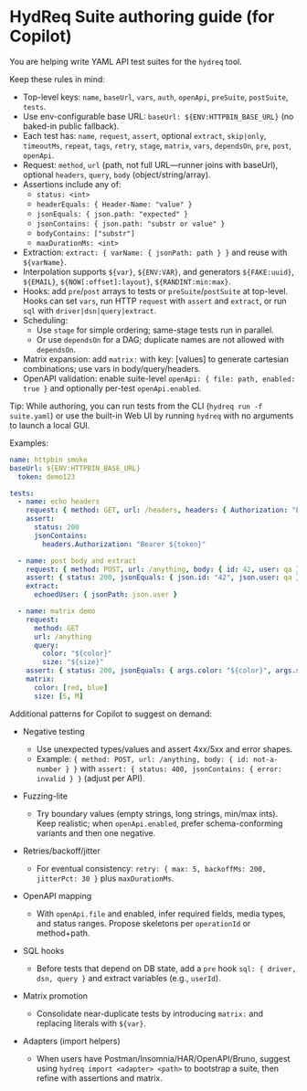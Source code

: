 # HydReq Suite authoring guide (for Copilot)

You are helping write YAML API test suites for the `hydreq` tool.

Keep these rules in mind:

- Top-level keys: `name`, `baseUrl`, `vars`, `auth`, `openApi`, `preSuite`, `postSuite`, `tests`.
- Use env-configurable base URL: `baseUrl: ${ENV:HTTPBIN_BASE_URL}` (no baked-in public fallback).
- Each test has: `name`, `request`, `assert`, optional `extract`, `skip|only`, `timeoutMs`, `repeat`, `tags`, `retry`, `stage`, `matrix`, `vars`, `dependsOn`, `pre`, `post`, `openApi`.
- Request: `method`, `url` (path, not full URL—runner joins with baseUrl), optional `headers`, `query`, `body` (object/string/array).
- Assertions include any of:
  - `status: <int>`
  - `headerEquals: { Header-Name: "value" }`
  - `jsonEquals: { json.path: "expected" }`
  - `jsonContains: { json.path: "substr or value" }`
  - `bodyContains: ["substr"]`
  - `maxDurationMs: <int>`
- Extraction: `extract: { varName: { jsonPath: path } }` and reuse with `${varName}`.
- Interpolation supports `${var}`, `${ENV:VAR}`, and generators `${FAKE:uuid}`, `${EMAIL}`, `${NOW[:offset]:layout}`, `${RANDINT:min:max}`.
- Hooks: add `pre`/`post` arrays to tests or `preSuite`/`postSuite` at top-level. Hooks can set `vars`, run HTTP `request` with `assert` and `extract`, or run `sql` with `driver|dsn|query|extract`.
- Scheduling:
  - Use `stage` for simple ordering; same-stage tests run in parallel.
  - Or use `dependsOn` for a DAG; duplicate names are not allowed with `dependsOn`.
- Matrix expansion: add `matrix:` with key: [values] to generate cartesian combinations; use vars in body/query/headers.
- OpenAPI validation: enable suite-level `openApi: { file: path, enabled: true }` and optionally per-test `openApi.enabled`.

Tip: While authoring, you can run tests from the CLI (`hydreq run -f suite.yaml`) or use the built-in Web UI by running `hydreq` with no arguments to launch a local GUI.

Examples:

```yaml
name: httpbin smoke
baseUrl: ${ENV:HTTPBIN_BASE_URL}
  token: demo123

tests:
  - name: echo headers
    request: { method: GET, url: /headers, headers: { Authorization: "Bearer ${token}" } }
    assert:
      status: 200
      jsonContains:
        headers.Authorization: "Bearer ${token}"

  - name: post body and extract
    request: { method: POST, url: /anything, body: { id: 42, user: qa } }
    assert: { status: 200, jsonEquals: { json.id: "42", json.user: qa } }
    extract:
      echoedUser: { jsonPath: json.user }

  - name: matrix demo
    request:
      method: GET
      url: /anything
      query:
        color: "${color}"
        size: "${size}"
    assert: { status: 200, jsonEquals: { args.color: "${color}", args.size: "${size}" } }
    matrix:
      color: [red, blue]
      size: [S, M]
```

Additional patterns for Copilot to suggest on demand:

- Negative testing
  - Use unexpected types/values and assert 4xx/5xx and error shapes.
  - Example: `{ method: POST, url: /anything, body: { id: not-a-number } }` with `assert: { status: 400, jsonContains: { error: invalid } }` (adjust per API).

- Fuzzing-lite
  - Try boundary values (empty strings, long strings, min/max ints). Keep realistic; when `openApi.enabled`, prefer schema-conforming variants and then one negative.

- Retries/backoff/jitter
  - For eventual consistency: `retry: { max: 5, backoffMs: 200, jitterPct: 30 }` plus `maxDurationMs`.

- OpenAPI mapping
  - With `openApi.file` and enabled, infer required fields, media types, and status ranges. Propose skeletons per `operationId` or method+path.

- SQL hooks
  - Before tests that depend on DB state, add a `pre` hook `sql: { driver, dsn, query }` and extract variables (e.g., `userId`).

- Matrix promotion
  - Consolidate near-duplicate tests by introducing `matrix:` and replacing literals with `${var}`.

- Adapters (import helpers)
  - When users have Postman/Insomnia/HAR/OpenAPI/Bruno, suggest using `hydreq import <adapter> <path>` to bootstrap a suite, then refine with assertions and matrix.
